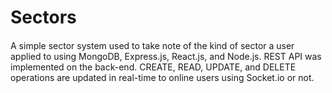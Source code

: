 # Sectors

####
A simple sector system used to take note of the kind of sector a user applied to using MongoDB, Express.js, React.js, and Node.js. REST API was implemented on the back-end.
CREATE, READ, UPDATE, and DELETE operations are updated in real-time to online users using Socket.io or not.